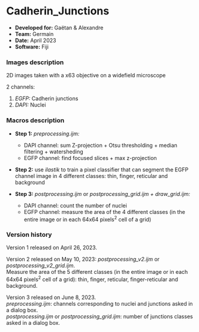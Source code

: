 # Cadherin_Junctions

* **Developed for:** Gaëtan & Alexandre
* **Team:** Germain
* **Date:** April 2023
* **Software:** Fiji


### Images description

2D images taken with a x63 objective on a widefield microscope

2 channels:
  1. *EGFP:* Cadherin junctions
  2. *DAPI:* Nuclei

### Macros description

* **Step 1:** *preprocessing.ijm:* 
  * DAPI channel: sum Z-projection + Otsu thresholding + median filtering + watersheding
  * EGFP channel: find focused slices + max z-projection
  
* **Step 2:** use *ilastik* to train a pixel classifier that can segment the EGFP channel image in 4 different classes: thin, finger, reticular and background

* **Step 3:** *postprocessing.ijm* or *postprocessing_grid.ijm + draw_grid.ijm:*
  * DAPI channel: count the number of nuclei
  * EGFP channel: measure the area of the 4 different classes (in the entire image or in each 64x64 pixels<sup>2</sup> cell of a grid)


### Version history

Version 1 released on April 26, 2023.

Version 2 released on May 10, 2023: *postprocessing_v2.ijm* or *postprocessing_v2_grid.ijm*.  
Measure the area of the 5 different classes (in the entire image or in each 64x64 pixels<sup>2</sup> cell of a grid): thin, finger, reticular, finger-reticular and background.

Version 3 released on June 8, 2023. <br />
*preprocessing.ijm*: channels corresponding to nuclei and junctions asked in a dialog box. <br />
*postprocessing.ijm* or *postprocessing_grid.ijm*: number of junctions classes asked in a dialog box.
